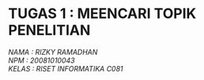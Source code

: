 # TUGAS 1 : MEENCARI TOPIK PENELITIAN

 <i/> NAMA  : RIZKY RAMADHAN  <br> 
 NPM   : 20081010043 <br>
 KELAS : RISET INFORMATIKA C081 <br>
 
